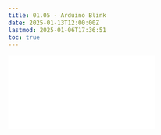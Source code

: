 ```yaml
---
title: 01.05 - Arduino Blink
date: 2025-01-13T12:00:00Z
lastmod: 2025-01-06T17:36:51
toc: true
---
```


![Link to included file content](../../../../arduino/arduino-blink.md)
